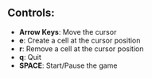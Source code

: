 ## Controls:
- **Arrow Keys**:    Move the cursor
- **e**:      Create a cell at the cursor position
- **r**:      Remove a cell at the cursor position
- **q**:      Quit
- **SPACE**:  Start/Pause the game
